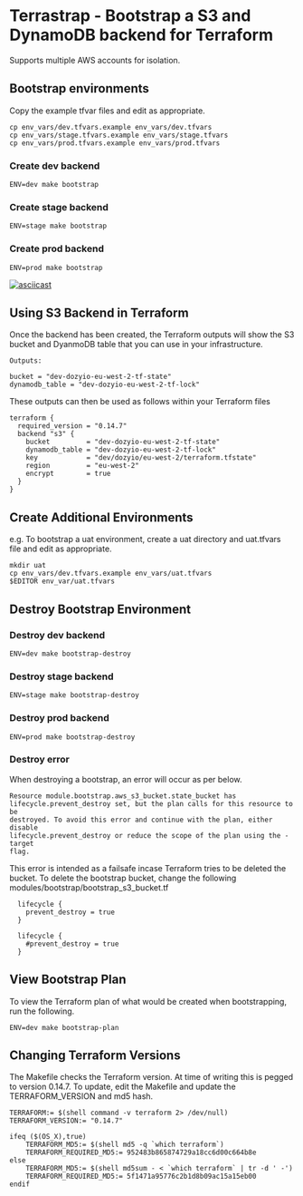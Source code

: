 # Terrastrap - Bootstrap a S3 and DynamoDB backend for Terraform

Supports multiple AWS accounts for isolation.

## Bootstrap environments

Copy the example tfvar files and edit as appropriate.

```
cp env_vars/dev.tfvars.example env_vars/dev.tfvars
cp env_vars/stage.tfvars.example env_vars/stage.tfvars
cp env_vars/prod.tfvars.example env_vars/prod.tfvars
```

### Create dev backend
```
ENV=dev make bootstrap
```

### Create stage backend
```
ENV=stage make bootstrap
```

### Create prod backend
```
ENV=prod make bootstrap
```

[![asciicast](https://asciinema.org/a/iftOoUzopjVCxVb7cvNDExmlX.svg)](https://asciinema.org/a/iftOoUzopjVCxVb7cvNDExmlX?autoplay=1)

## Using S3 Backend in Terraform
Once the backend has been created, the Terraform outputs will show the S3 bucket
and DyanmoDB table that you can use in your infrastructure.
```
Outputs:

bucket = "dev-dozyio-eu-west-2-tf-state"
dynamodb_table = "dev-dozyio-eu-west-2-tf-lock"
```

These outputs can then be used as follows within your Terraform files
```
terraform {
  required_version = "0.14.7"
  backend "s3" {
    bucket         = "dev-dozyio-eu-west-2-tf-state"
    dynamodb_table = "dev-dozyio-eu-west-2-tf-lock"
    key            = "dev/dozyio/eu-west-2/terraform.tfstate"
    region         = "eu-west-2"
    encrypt        = true
  }
}
```


## Create Additional Environments

e.g. To bootstrap a uat environment, create a uat directory and uat.tfvars file
and edit as appropriate.
```
mkdir uat
cp env_vars/dev.tfvars.example env_vars/uat.tfvars
$EDITOR env_var/uat.tfvars
```

## Destroy Bootstrap Environment

### Destroy dev backend
```
ENV=dev make bootstrap-destroy
```

### Destroy stage backend
```
ENV=stage make bootstrap-destroy
```

### Destroy prod backend
```
ENV=prod make bootstrap-destroy
```

### Destroy error

When destroying a bootstrap, an error will occur as per below.
```
Resource module.bootstrap.aws_s3_bucket.state_bucket has
lifecycle.prevent_destroy set, but the plan calls for this resource to be
destroyed. To avoid this error and continue with the plan, either disable
lifecycle.prevent_destroy or reduce the scope of the plan using the -target
flag.
```

This error is intended as a failsafe incase Terraform tries to be deleted the
bucket. To delete the bootstrap bucket, change the following
modules/bootstrap/bootstrap_s3_bucket.tf

```
  lifecycle {
    prevent_destroy = true
  }
```

```
  lifecycle {
    #prevent_destroy = true
  }
```

## View Bootstrap Plan

To view the Terraform plan of what would be created when bootstrapping, run the
following.

```
ENV=dev make bootstrap-plan
```

## Changing Terraform Versions

The Makefile checks the Terraform version. At time of writing this is pegged
to version 0.14.7. To update, edit the Makefile and update the
TERRAFORM_VERSION and md5 hash.

```
TERRAFORM:= $(shell command -v terraform 2> /dev/null)
TERRAFORM_VERSION:= "0.14.7"

ifeq ($(OS_X),true)
    TERRAFORM_MD5:= $(shell md5 -q `which terraform`)
    TERRAFORM_REQUIRED_MD5:= 952483b865874729a18cc6d00c664b8e
else
    TERRAFORM_MD5:= $(shell md5sum - < `which terraform` | tr -d ' -')
    TERRAFORM_REQUIRED_MD5:= 5f1471a95776c2b1d8b09ac15a15eb00
endif
```

